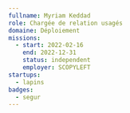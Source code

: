 ```yaml
---
fullname: Myriam Keddad
role: Chargée de relation usagés
domaine: Déploiement
missions:
  - start: 2022-02-16
    end: 2022-12-31
    status: independent
    employer: SCOPYLEFT
startups:
  - lapins
badges:
  - segur
---
```


